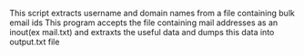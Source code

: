 This script extracts username and domain names from a file containing bulk email ids
This program accepts the file containing mail addresses as an inout(ex mail.txt) and extraxts the useful data and dumps this data into output.txt file
